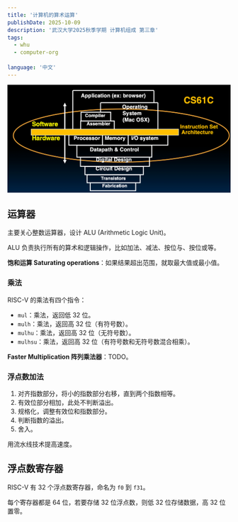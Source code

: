 ```yaml
---
title: '计算机的算术运算'
publishDate: 2025-10-09
description: '武汉大学2025秋季学期 计算机组成 第三章'
tags:
  - whu
  - computer-org

language: '中文'
---
```


![img-01](images/img-01.png)

## 运算器

主要关心整数运算器，设计 ALU (Arithmetic Logic Unit)。

ALU 负责执行所有的算术和逻辑操作，比如加法、减法、按位与、按位或等。

**饱和运算 Saturating operations**：如果结果超出范围，就取最大值或最小值。



### 乘法

RISC-V 的乘法有四个指令：

- `mul`：乘法，返回低 32 位。
- `mulh`：乘法，返回高 32 位（有符号数）。
- `mulhu`：乘法，返回高 32 位（无符号数）。
- `mulhsu`：乘法，返回高 32 位（有符号数和无符号数混合相乘）。

**Faster Multiplication 阵列乘法器**：TODO。

### 浮点数加法

1. 对齐指数部分，将小的指数部分右移，直到两个指数相等。
2. 有效位部分相加，此处不判断溢出。
3. 规格化，调整有效位和指数部分。
4. 判断指数的溢出。
5. 舍入。

用流水线技术提高速度。



## 浮点数寄存器

RISC-V 有 32 个浮点数寄存器，命名为 `f0` 到 `f31`。

每个寄存器都是 64 位，若要存储 32 位浮点数，则低 32 位存储数据，高 32 位置零。




































